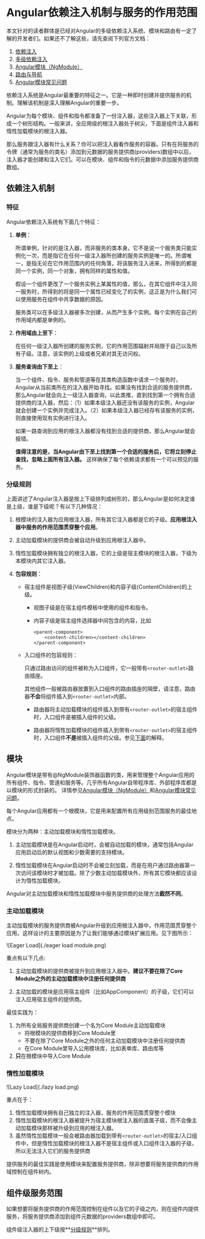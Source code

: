 # Angular依赖注入机制与服务的作用范围

本文针对的读者群体是已经对Angular的多级依赖注入系统、模块和路由有一定了解的开发者们。如果还不了解这些，请先查阅下列官方文档：

1. [依赖注入](https://angular.cn/docs/ts/latest/guide/dependency-injection.html)
1. [多级依赖注入](https://angular.cn/docs/ts/latest/guide/hierarchical-dependency-injection.html)
1. [Angular模块（NgModule）](https://angular.cn/docs/ts/latest/guide/ngmodule.html)
1. [路由与导航](https://angular.cn/docs/ts/latest/guide/router.html)
1. [Angular模块常见问题](https://angular.cn/docs/ts/latest/cookbook/ngmodule-faq.html)

依赖注入系统是Angular最重要的特征之一。它是一种即时创建并提供服务的机制。理解该机制是深入理解Angular的重要一步。

Angular为每个模块、组件和指令都准备了一份注入器，这些注入器上下关联，形成一个树形结构。一般来讲，全应用级的根注入器处于树尖，下面是组件注入器和惰性加载模块的根注入器。

那么服务跟注入器有什么关系？你可以把注入器看作服务的容器。只有在将服务的令牌（通常为服务的类名）添加到元数据的服务提供商(providers)数组中以后，注入器才能创建和注入它们。可以在模块、组件和指令的元数据中添加服务提供商数组。

## 依赖注入机制

### 特征
Angular依赖注入系统有下面几个特征：

1. **单例**：

    所谓单例，针对的是注入器，而非服务的类本身。它不是说一个服务类只能实例化一次，而是指它在任何一级注入器所创建的服务实例是唯一的。所谓唯一，是指无论在它作用范围内的任何角落，将该服务注入进来，所得到的都是同一个实例，同一个对象，拥有同样的属性和值。
    
    假设一个组件更改了一个服务实例上某属性的值，那么，在其它组件中注入同一服务时，所得到的将是同一个属性已经变化了的实例，这正是为什么我们可以使用服务在组件中共享数据的原因。

    服务类可以在多级注入器被多次创建，从而产生多个实例。每个实例在自己的作用域内都是单例的。    

1. **作用域由上至下**：

    在任何一级注入器所创建的服务实例，它的作用范围辐射并局限于自己以及所有子级。注意，该实例的上级或者兄弟对其无访问权。

1. **服务查询由下至上**：

    当一个组件、指令、服务和管道等在其类构造函数中请求一个服务时，Angular从当前类所在的注入器开始寻找。如果没有找到合适的服务提供商，那么Angular就会向上一级注入器查询，以此类推，直到找到第一个拥有合适提供商的注入器，然后：（1）如果本级注入器还没有该服务的实例，Angular就会创建一个实例并完成注入。（2）如果本级注入器已经存有该服务的实例，则直接使用现有实例进行注入。

    如果一路查询到应用的根注入器都没有找到合适的提供商，那么Angular就会报错。

    **值得注意的是，当Angular由下至上找到第一个合适的服务后，它将立刻停止查找，忽略上面所有注入器。** 这样确保了每个依赖请求都有一个可以预见的服务。

### 分级规则

上面讲述了Angular注入器是按上下级排列成树形的，那么Angular是如何决定谁是上级，谁是下级呢？有以下几种情况：

1. 根模块的注入器为应用根注入器，所有其它注入器都是它的子级。**应用根注入器中服务的作用范围贯穿整个应用**。

1. 主动加载模块的提供商会被自动升级到应用根注入器中。

1. 惰性加载模块拥有独立的根注入器，它的上级是宿主模块的根注入器，下级为本模块内其它注入器。

1. **包容规则**：

    * 宿主组件是视图子级(ViewChildren)和内容子级(ContentChildren)的上级。

        - 视图子级是在宿主组件模板中使用的组件和指令。

        - 内容子级是宿主组件选择器中间包含的内容，比如
            ```
            <parent-component>
                <content-children></content-children>    
            </parent-component>
            ```
    * 入口组件的包容规则： 

        只通过路由访问的组件被称为入口组件，它一般带有`<router-outlet>`路由插座。

        其他组件一般被路由器放置到入口组件的路由插座的隔壁，请注意，路由器**不会**将组件插入到`<router-outlet>`内部。

        - 路由器将主动加载模块的组件插入到带有`<router-outlet>`的宿主组件时，入口组件是被插入组件的父级。

        - 路由器将惰性加载模块的组件插入到带有`<router-outlet>`的宿主组件时，入口组件**不是**被插入组件的父级。参见[下面](#惰性加载模块)的解释。

## 模块

Angular模块是带有@NgModule装饰器函数的类，用来管理整个Angular应用的所有组件、指令、管道和服务等。几乎所有Angular自带程序库、外部程序库都是以模块的形式封装的。
详情参见[Angular模块（NgModule）](https://angular.cn/docs/ts/latest/guide/ngmodule.html)和[Angular模块常见问题](https://angular.cn/docs/ts/latest/cookbook/ngmodule-faq.html)。

每个Angular应用都有一个根模块，它是用来配置所有应用级别范围服务的最佳地点。

模块分为两种：主动加载模块和惰性加载模块。

1. 主动加载模块是在Angular启动时，会被自动加载的模块，通常包括Angular应用启动后的默认视图和少数需要的支持模块。

1. 惰性加载模块在Angular启动时不会被立刻加载，而是在用户通过路由器第一次访问该模块时才被加载。除了少数主动加载模块外，所有其它模块都应该设计为惰性加载模块。 

Angular对主动加载模块和惰性加载模块中服务提供商的处理方法**截然不同**。

### 主动加载模块

主动加载模块的服务提供商被Angular升级到应用根注入器中，作用范围贯穿整个应用。这样设计的主要原因是为了让我们能够通过模块扩展应用。见下图所示：

![Eager Load](./eager load module.png)

重点有以下几点:

1. 主动加载模块的提供商被提升到应用根注入器中。**建议不要在除了Core Module之外的主动加载模块中注册任何提供商**

1. 主动加载的模块是应用宿主组件（比如AppComponent）的子级，它们可以注入应用宿主组件的提供商。

最佳实践为：

1. 为所有全局服务提供商创建一个名为Core Module主动加载模块
    * 将根模块的提供商移到Core Module里
    * 不要在除了Core Module之外的任何主动加载模块中注册任何提供商
    * 在Core Module里导入公用模块库，比如表单库、路由库等
1. **只**在根模块中导入Core Module    

### 惰性加载模块

![Lazy Load](./lazy load.png)

重点在于：

1. 惰性加载模块拥有自己独立的注入器，服务的作用范围贯穿整个模块
1. 惰性加载模块的根注入器被提升为宿主模块根注入器的直属子级，而不会像主动加载模块那样被升级到应用的根注入器。
1. 虽然惰性加载模块一般会被路由器加载到带有`<router-outlet>`的宿主/入口组件中，但是惰性加载模块的根注入器不是宿主组件或入口组件注入器的子级，所以无法注入它们的服务提供商        
    
提供服务的最佳实践是使用模块来配置服务提供商，除非想要将服务提供商的作用域控制在组件树内。

## 组件级服务范围

如果想要将服务提供商的作用范围控制在组件以及它的子级之内，则在组件内提供服务，将服务提供商添加到组件元数据的providers数组中即可。

组件级注入器的上下级按**[分级规则](#分级规则)**排列。
